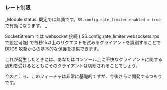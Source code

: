 <!--
### Rate Limiter

_Module status: Disabled by default. Enable with `SS.config.rate_limiter.enabled = true`_
-->

### レート制限

_Module status: 既定では無効です。`SS.config.rate_limiter.enabled = true` で有効になります。 _

<!--
SocketStream can provide basic protection against DDOS attacks by identifying clients attempting to make over 15 requests per second over the websocket connection (configurable with SS.config.rate_limiter.websockets.rps).
-->

SocketStream では websocket 接続 ( SS.config.rate_limiter.websockets.rps で設定可能) で毎秒15以上のリクエストを試みるクライアントを識別することで DDOS 攻撃からの基本的な保護を提供できます。

<!--
When this occurs you'll be notified of the offending client in the console and the client will be disconnected.
-->

これが発生したときには、あなたはコンソール上に不快なクライアントに関する通知を受けるとともにそのクライアントは切断されることでしょう。

<!--
For now this feature is very basic but we intend to develop it further in the future.
-->

今のところ、このフィーチャは非常に基礎的ですが、今後さらに開発するつもりです。
